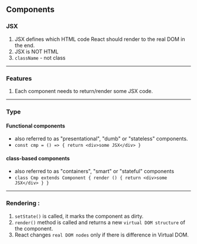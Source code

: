 ## Components

### JSX
1. JSX defines which HTML code React should render to the real DOM in the end.
2. JSX is NOT HTML
3. `className` - not class 
***

### Features
1. Each component needs to return/render some JSX code.

***

### Type
#### Functional components 
- also referred to as "presentational", "dumb" or "stateless" components.
- `const cmp = () => { return <div>some JSX</div> }`

#### class-based components 
- also referred to as "containers", "smart" or "stateful" components
- `class Cmp extends Component { render () { return <div>some JSX</div> } } `

***
### Rendering :
1. `setState()` is called, it marks the component as dirty.
2. `render()` method is called and returns a new `virtual DOM structure` of the component.
3. React changes `real DOM nodes` only if there is difference in Virtual DOM.



